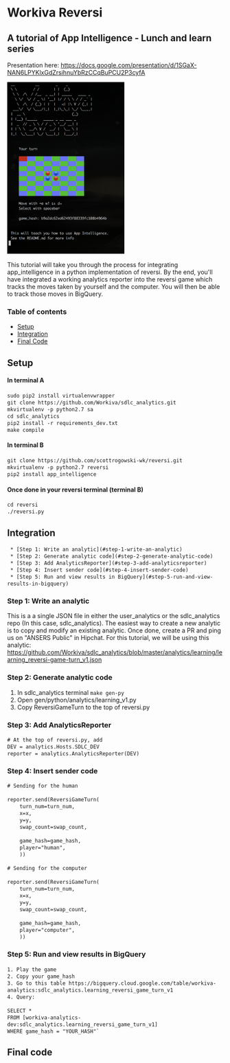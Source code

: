 Workiva Reversi
===============

A tutorial of App Intelligence - Lunch and learn series
--------------------------------------------------------

Presentation here: https://docs.google.com/presentation/d/1SGaX-NAN6LPYKlxGdZrsihnuYbRzCCqBuPCU2P3cyfA

<img src="screenshot.png" height="400px" />

This tutorial will take you through the process for integrating app_intelligence in a python implementation of reversi. By the end, you'll have integrated a working analytics reporter into the reversi game which tracks the moves taken by yourself and the computer. You will then be able to track those moves in BigQuery.

### Table of contents
 * [Setup](#setup)
 * [Integration](#integration)
 * [Final Code](#final-code)

## Setup

#### In terminal A

    sudo pip2 install virtualenvwrapper
    git clone https://github.com/Workiva/sdlc_analytics.git
    mkvirtualenv -p python2.7 sa
    cd sdlc_analytics
    pip2 install -r requirements_dev.txt
    make compile

#### In terminal B

    git clone https://github.com/scottrogowski-wk/reversi.git
    mkvirtualenv -p python2.7 reversi
    pip2 install app_intelligence

#### Once done in your reversi terminal (terminal B)

    cd reversi
    ./reversi.py

## Integration

     * [Step 1: Write an analytic](#step-1-write-an-analytic)
     * [Step 2: Generate analytic code](#step-2-generate-analytic-code)
     * [Step 3: Add AnalyticsReporter](#step-3-add-analyticsreporter)
     * [Step 4: Insert sender code](#step-4-insert-sender-code)
     * [Step 5: Run and view results in BigQuery](#step-5-run-and-view-results-in-bigquery)

### Step 1: Write an analytic

This is a a single JSON file in either the user_analytics or the sdlc_analytics repo (In this case, sdlc_analytics). The easiest way to create a new analytic is to copy and modify an existing analytic. Once done, create a PR and ping us on "ANSERS Public" in Hipchat. For this tutorial, we will be using this analytic: https://github.com/Workiva/sdlc_analytics/blob/master/analytics/learning/learning_reversi-game-turn_v1.json

### Step 2: Generate analytic code

1. In sdlc_analytics terminal `make gen-py`
2. Open gen/python/analytics/learning_v1.py
3. Copy ReversiGameTurn to the top of reversi.py

### Step 3: Add AnalyticsReporter

    # At the top of reversi.py, add
    DEV = analytics.Hosts.SDLC_DEV
    reporter = analytics.AnalyticsReporter(DEV)

### Step 4: Insert sender code

    # Sending for the human

    reporter.send(ReversiGameTurn(
        turn_num=turn_num,
        x=x,
        y=y,
        swap_count=swap_count,

        game_hash=game_hash,
        player="human",
        ))

    # Sending for the computer

    reporter.send(ReversiGameTurn(
        turn_num=turn_num,
        x=x,
        y=y,
        swap_count=swap_count,

        game_hash=game_hash,
        player="computer",
        ))

### Step 5: Run and view results in BigQuery

    1. Play the game
    2. Copy your game_hash
    3. Go to this table https://bigquery.cloud.google.com/table/workiva-analytics:sdlc_analytics.learning_reversi_game_turn_v1
    4. Query:

    SELECT *
    FROM [workiva-analytics-dev:sdlc_analytics.learning_reversi_game_turn_v1]
    WHERE game_hash = "YOUR_HASH"`

## Final code

